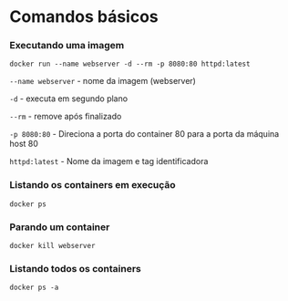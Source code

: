 # Comandos básicos


### Executando uma imagem

```
docker run --name webserver -d --rm -p 8080:80 httpd:latest
```

`--name webserver` - nome da imagem (webserver)

`-d` - executa em segundo plano

`--rm` - remove após finalizado

`-p 8080:80` - Direciona a porta do container 80 para a porta da máquina host 80

`httpd:latest` - Nome da imagem e tag identificadora


### Listando os containers em execução

```
docker ps
```


### Parando um container

```
docker kill webserver
```


### Listando todos os containers

```
docker ps -a
```

